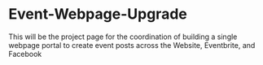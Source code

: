 # Event-Webpage-Upgrade
This will be the project page for the coordination of building a single webpage portal to create event posts across the Website, Eventbrite, and Facebook
